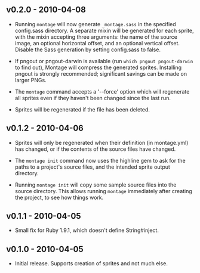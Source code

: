 v0.2.0 - 2010-04-08
-------------------

* Running `montage` will now generate `_montage.sass` in the specified
  config.sass directory. A separate mixin will be generated for each sprite,
  with the mixin accepting three arguments: the name of the source image, an
  optional horizontal offset, and an optional vertical offset. Disable the
  Sass generation by setting config.sass to false.

* If pngout or pngout-darwin is available (run `which pngout pngout-darwin` to
  find out), Montage will compress the generated sprites. Installing pngout
  is strongly recommended; significant savings can be made on larger PNGs.

* The `montage` command accepts a '--force' option which will regenerate all
  sprites even if they haven't been changed since the last run.

* Sprites will be regenerated if the file has been deleted.

v0.1.2 - 2010-04-06
-------------------

* Sprites will only be regenerated when their definition (in montage.yml) has
  changed, or if the contents of the source files have changed.

* The `montage init` command now uses the highline gem to ask for the paths to
  a project's source files, and the intended sprite output directory.

* Running `montage init` will copy some sample source files into the source
  directory. This allows running `montage` immediately after creating the
  project, to see how things work.

v0.1.1 - 2010-04-05
-------------------

* Small fix for Ruby 1.9.1, which doesn't define String#inject.

v0.1.0 - 2010-04-05
-------------------

* Initial release. Supports creation of sprites and not much else.

